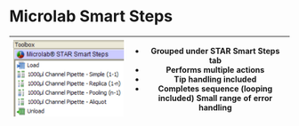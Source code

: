 # Microlab Smart Steps

| <img src="../../../.gitbook/assets/image (30) (1) (1) (1) (1).png" alt="" data-size="original"> | <ul><li>Grouped under STAR Smart Steps tab </li><li>Performs multiple actions </li><li>Tip handling included </li><li>Completes sequence (looping included) Small range of error handling</li></ul> |
| ----------------------------------------------------------------------------------------------- | --------------------------------------------------------------------------------------------------------------------------------------------------------------------------------------------------- |
